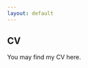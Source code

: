 ```yaml
---
layout: default
---
```


## CV

You may find my CV here.

<object class="pdf" 
            data=
"pdfs/CV%20Nico.pdf"
            width="800"
            height="500">
</object>
